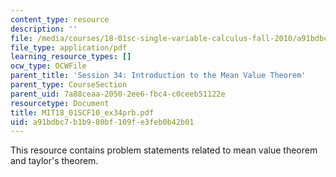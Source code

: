 ```yaml
---
content_type: resource
description: ''
file: /media/courses/18-01sc-single-variable-calculus-fall-2010/a91bdbc7b1b980bf109fe3feb0b42b01_MIT18_01SCF10_ex34prb.pdf
file_type: application/pdf
learning_resource_types: []
ocw_type: OCWFile
parent_title: 'Session 34: Introduction to the Mean Value Theorem'
parent_type: CourseSection
parent_uid: 7a88ceaa-2050-2ee6-fbc4-c0ceeb51122e
resourcetype: Document
title: MIT18_01SCF10_ex34prb.pdf
uid: a91bdbc7-b1b9-80bf-109f-e3feb0b42b01
---
```

This resource contains problem statements related to mean value theorem and taylor's theorem.
